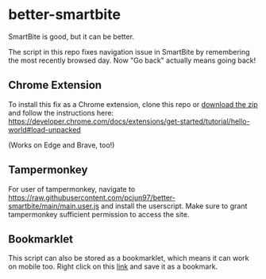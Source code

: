 # better-smartbite

SmartBite is good, but it can be better.

The script in this repo fixes navigation issue in SmartBite by remembering the most recently browsed day.
Now "Go back" actually means going back!

## Chrome Extension

To install this fix as a Chrome extension,
clone this repo or [download the zip](https://github.com/pcjun97/better-smartbite/archive/refs/tags/v1.0.0.zip)
and follow the instructions here:
https://developer.chrome.com/docs/extensions/get-started/tutorial/hello-world#load-unpacked

(Works on Edge and Brave, too!)

## Tampermonkey

For user of tampermonkey, navigate to
https://raw.githubusercontent.com/pcjun97/better-smartbite/main/main.user.js
and install the userscript. Make sure to grant tampermonkey sufficient permission to access the site.

## Bookmarklet

This script can also be stored as a bookmarklet, which means it can work on mobile too.
Right click on this
[link](<javascript:(function%20()%20%7B%0Alet%20last%20%3D%200%3B%0Alet%20url%20%3D%20document.location.href%3B%0A%0Awindow.addEventListener(%22load%22%2C%20function%20()%20%7B%0Atrack()%3B%0A%7D)%3B%0A%0Anavigation.addEventListener(%22navigate%22%2C%20(event)%20%3D%3E%20%7B%0Aurl%20%3D%20event.destination.url%3B%0A%7D)%3B%0A%0Anavigation.addEventListener(%22navigatesuccess%22%2C%20()%20%3D%3E%20%7B%0Aif%20(url%20%3D%3D%20%22https%3A%2F%2Fcanteen.trysmartbite.com%2Frestaurants%22)%20%7B%0Atrack()%3B%0A%7D%0A%7D)%3B%0A%0Afunction%20track()%20%7B%0Alet%20buttons%20%3D%20%5B%5D%3B%0Afor%20(const%20button%20of%20document.getElementsByTagName(%22button%22))%20%7B%0Aif%20(!button.id)%20%7B%0Abuttons.push(button)%3B%0A%7D%0A%7D%0A%0Abuttons%20%3D%20buttons.slice(1)%3B%0A%0Abuttons%5Blast%5D.click()%3B%0A%0Afor%20(let%20i%20%3D%200%3B%20i%20%3C%20buttons.length%3B%20i%2B%2B)%20%7B%0Abuttons%5Bi%5D.addEventListener(%22click%22%2C%20()%20%3D%3E%20%7B%0Alast%20%3D%20i%3B%0A%7D)%3B%0A%7D%0A%7D%0A%7D)()B>)
and save it as a bookmark.
